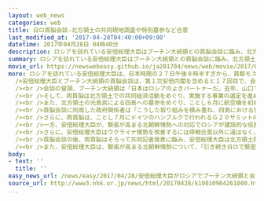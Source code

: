 ```yaml
---
layout: web_news
categories: web
title: 日ロ首脳会談-北方領土の共同現地調査や特別墓参など合意
last_modified_at: '2017-04-28T04:40:00+09:00'
datetime: 2017年04月28日 04時40分
description: ロシアを訪れている安倍総理大臣はプーチン大統領との首脳会談に臨み、北方領土での共同経済活動の実現に向けて来月にも共同で現地調査を行うことや、北方領土の元島民による航空機を使った特別墓参を実施することなどで合意しました。また、両首脳は、緊張が高まる北朝鮮情勢への対応で、国連の場を含めて協力していくことで一致しました。
summary: ロシアを訪れている安倍総理大臣はプーチン大統領との首脳会談に臨み、北方領土での共同経済活動の実現に向けて来月にも共同で現地調査を行うことや、北方領土の元島民による航空機を使った特別墓参を実施することなどで合意しました。また、両首脳は、緊張が高まる北朝鮮情勢への対応で、国連の場を含めて協力していくことで一致しました。
movie_url: https://newswebeasy.github.io/ja201704/news/web/movie/2017/04/28/k10010964261000.mp4
more: ロシアを訪れている安倍総理大臣は、日本時間の２７日午後８時半すぎから、首都モスクワのクレムリンでプーチン大統領との日ロ首脳会談に臨みました。<br /><br
  />安倍総理大臣とプーチン大統領の首脳会談は、第１次安倍内閣を含めると１７回目で、会談は、少人数会合、通訳だけを交えた首脳どうしのもの、それに、両国の企業関係者も交えた拡大会合という形式で、３時間余りにわたって行われました。<br
  /><br />会談の冒頭、プーチン大統領は「日本はロシアのよきパートナーだ。去年、山口で話した結果、いろいろな合意が達成されたが、今までの数か月間でかなり進展が見られる」と述べました。これに対し、安倍総理大臣は「経済では８項目の協力プランで進展が見られる。きょうは平和条約問題を含む２国間関係、安全保障の問題、そして地域情勢について、２人で率直に話したい」と述べました。<br
  /><br />そして、両首脳は北方領土での共同経済活動をめぐり、実施する事業の選定を進めるため、来月にも企業経営者も交えて共同で現地調査を行うことで合意しました。<br
  /><br />また、北方領土の元島民による四島への墓参をめぐり、ことし６月に航空機を初めて利用した国後島と択捉島への特別墓参を実施するほか、８月に予定されている歯舞群島への墓参の際に、これまで国後島の古釜布の１か所で行われてきた出入域手続きを、歯舞群島付近で行うことでも合意しました。<br
  /><br />首脳会談に同席した政府関係者は「こうした取り組みを積み重ね、四島における協力で成果を出し、その姿を日本人と現在四島に住むロシア人が実感することが平和条約問題解決の意義に対する理解につながる」と述べました。<br
  /><br />さらに、両首脳は、ことし７月にドイツのハンブルクで行われるＧ２０サミットの際に会談することで一致したほか、安倍総理大臣は、ことし９月にウラジオストクで開かれる経済フォーラムに去年に続いて出席する意向を示しました。<br
  /><br />一方、安倍総理大臣が、緊張が高まる北朝鮮情勢への対応でロシアが建設的な役割を果たすよう促したのに対し、プーチン大統領は北朝鮮のミサイル発射や核実験に対する懸念を示し、国連の場を含めて協力していくことで一致しました。<br
  /><br />さらに、安倍総理大臣はウクライナ情勢を改善するには停戦合意以外に道はなく、ロシアを含むすべての当事者が建設的な行動をすべきだとプーチン大統領に伝えました。<br
  /><br />首脳会談の後、両首脳はそろって共同記者発表に臨み、安倍総理大臣は北方領土問題を含む平和条約交渉について、「ウラジーミルと私の間で平和条約の締結への道を進んでいきたい。平和条約問題を解決するという２人の合意に基づき、ゴールに向けて協力を力強いものにしたい」と述べました。これに対して、プーチン大統領は「ロシアと日本は最も難しい問題の解決に向けた準備ができている」と述べたうえで、平和条約について、「両国の国益にかなわなければならない」と述べました。<br
  /><br />また、安倍総理大臣は、緊張が高まる北朝鮮情勢について、「引き続き日ロで緊密に協力し、北朝鮮に対して、安保理決議を完全に順守し、さらなる挑発行為を自制するよう働きかけていくことで一致した」と述べました。一方、プーチン大統領は「レトリックに陥ることなく落ち着いて対話を続けていくべきで、６か国協議を再開することが必要だ」と述べ、２００８年を最後に中断している６か国協議を再開させる重要性を強調しました。
body:
- text: ''
  title: ''
easy_news_url: /news/easy/2017/04/28/安倍総理大臣がロシアでプーチン大統領と会う/
source_url: http://www3.nhk.or.jp/news/html/20170428/k10010964261000.html
...
```

